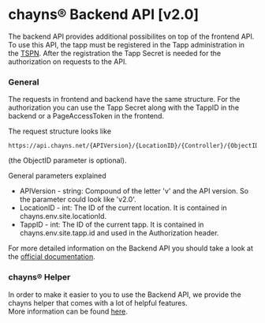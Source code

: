 # chayns® Backend API [v2.0]
The backend API provides additional possibilites on top of the frontend API. To use this API, the tapp must be registered in the Tapp administration in the [TSPN](https://en.tspn.tobit.software). After the registration the Tapp Secret is needed for the authorization on requests to the API. 

### General
The requests in frontend and backend have the same structure. For the authorization you can use the Tapp Secret along with the TappID in the backend or a PageAccessToken in the frontend. 

The request structure looks like

```
https://api.chayns.net/{APIVersion}/{LocationID}/{Controller}/{ObjectID}
```
(the ObjectID parameter is optional).

General parameters explained

* APIVersion - string: Compound of the letter 'v' and the API version. So the parameter could look like 'v2.0'.
* LocationID - int: The ID of the current location. It is contained in chayns.env.site.locationId.
* TappID - int: The ID of the current tapp. It is contained in chayns.env.site.tapp.id and used in the Authorization header.

For more detailed information on the Backend API you should take a look at the [official documentation](https://github.com/TobitSoftware/chayns-backend/wiki).

### chayns® Helper
In order to make it easier to you to use the Backend API, we provide the chayns helper that comes with a lot of helpful features.<br>
More information can be found [here](https://github.com/TobitSoftware/chayns-backend-dotnet).

